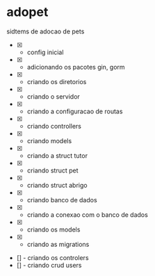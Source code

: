 # adopet
sidtems de adocao de pets

- [x] - config inicial
- [x] - adicionando os pacotes gin, gorm
- [x] - criando os diretorios
- [x] - criando o servidor
- [x] - criando a configuracao de routas
- [x] - criando controllers
- [x] - criando models
- [x] - criando a struct tutor
- [x] - criando struct pet
- [x] - criando struct abrigo
- [x] - criando banco de dados
- [x] - criando a conexao com o banco de dados
- [x] - criando os models
- [x] - criando as migrations
- [] - criando os controlers
- [] - criando crud users

